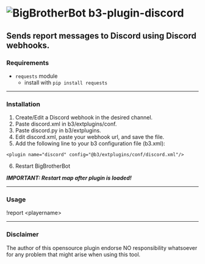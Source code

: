 # ![BigBrotherBot](http://i.imgur.com/7sljo4G.png) b3-plugin-discord
Sends report messages to Discord using Discord webhooks. 
---------
### Requirements


- `requests` module
  - install with `pip install requests`
---------
### Installation

1. Create/Edit a Discord webhook in the desired channel.
2. Paste discord.xml in b3/extplugins/conf.
3. Paste discord.py in b3/extplugins.
4. Edit discord.xml, paste your webhook url, and save the file.
5. Add the following line to your b3 configuration file (b3.xml):

`
<plugin name="discord" config="@b3/extplugins/conf/discord.xml"/>
`

6. Restart BigBrotherBot

***IMPORTANT: Restart map after plugin is loaded!***

---------  
### Usage

!report &lt;playername&gt;

---------
### Disclaimer

The author of this opensource plugin endorse NO responsibility whatsoever for any problem that might arise when using this tool.
